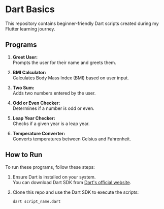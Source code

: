 # Dart Basics  

This repository contains beginner-friendly Dart scripts created during my Flutter learning journey.  

## Programs  

1. **Greet User:**  
   Prompts the user for their name and greets them.  

2. **BMI Calculator:**  
   Calculates Body Mass Index (BMI) based on user input.  

3. **Two Sum:**  
   Adds two numbers entered by the user.  

4. **Odd or Even Checker:**  
   Determines if a number is odd or even.  

5. **Leap Year Checker:**  
   Checks if a given year is a leap year.  

6. **Temperature Converter:**  
   Converts temperatures between Celsius and Fahrenheit.  

## How to Run  
To run these programs, follow these steps:  

1. Ensure Dart is installed on your system.  
   You can download Dart SDK from [Dart's official website](https://dart.dev/get-dart).  

2. Clone this repo and use the Dart SDK to execute the scripts:
   ```bash
   dart script_name.dart
